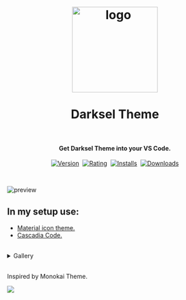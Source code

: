 <h1 align="center">
  <br>
    <img src="https://user-images.githubusercontent.com/85462420/170794213-807e586e-2b0f-4e99-89fe-c257cbf20e96.png" alt="logo" width="200">
  <br><br>
  Darksel Theme
  <br><br>
</h1>

<h4 align="center">Get Darksel Theme into your VS Code.</h4>

<p align="center">
    <a href="https://marketplace.visualstudio.com/items?itemName=rxtsel.darksel"><img src="https://vsmarketplacebadge.apphb.com/version-short/rxtsel.darksel.svg?style=for-the-badge&colorA=111111&colorB=1d1d1d&label=VERSION" alt="Version"></a>&nbsp;
    <a href="https://marketplace.visualstudio.com/items?itemName=rxtsel.darksel"><img src="https://vsmarketplacebadge.apphb.com/rating-short/rxtsel.darksel.svg?style=for-the-badge&colorA=111111&colorB=1d1d1d&label=Rating" alt="Rating"></a>&nbsp;
    <a href="https://marketplace.visualstudio.com/items?itemName=rxtsel.darksel"><img src="https://vsmarketplacebadge.apphb.com/installs-short/rxtsel.darksel.svg?style=for-the-badge&colorA=111111&colorB=1d1d1d&label=Installs" alt="Installs"></a>&nbsp;
    <a href="https://marketplace.visualstudio.com/items?itemName=rxtsel.darksel"><img src="https://vsmarketplacebadge.apphb.com/downloads-short/rxtsel.darksel.svg?style=for-the-badge&colorA=111111&colorB=1d1d1d&label=Downloads" alt="Downloads"></a>
</p>

<br>

![preview](https://user-images.githubusercontent.com/85462420/170787698-aaed6f39-50c0-44c2-97fd-1734f026a375.gif)

## In my setup use:

- [Material icon theme.](https://marketplace.visualstudio.com/items?itemName=PKief.material-icon-theme)
- [Cascadia Code.](https://github.com/microsoft/cascadia-code)

<br>

<details>
<summary>Gallery</summary>

<br>

React:
    
![react](https://user-images.githubusercontent.com/85462420/170787789-7c84240f-2985-464e-939b-41b0fc7cabcf.png)
---
    
JavaScript:
    
![js](https://user-images.githubusercontent.com/85462420/170787829-687ebea7-dd14-4e21-ba39-91f181945bf1.png)
---
    
Css:

![css](https://user-images.githubusercontent.com/85462420/170787875-cd51fa92-7f56-474e-b660-79652e020e2b.png)
---

Python:
    
![py](https://user-images.githubusercontent.com/85462420/170787897-1c828e5f-cfab-4a54-ac0e-e8f9094af43a.png)
---

</details>

<br>

Inspired by Monokai Theme.

<a href="https://www.buymeacoffee.com/rxtsel" target="_blank"><img src="https://user-images.githubusercontent.com/85462420/169225342-344f2ecd-905c-4f0b-a656-83d7123eb3cc.png" /></a>

